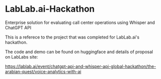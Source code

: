 # LabLab.ai-Hackathon
Enterprise solution for evaluating call center operations using Whisper and ChatGPT API

This is a referece to the project that was completed for LabLab.ai's hackathon.

The code and demo can be found on huggingface and details of proposal on LabLabs site:

https://lablab.ai/event/chatgpt-api-and-whisper-api-global-hackathon/the-arabian-quest/voice-analytics-with-ai
